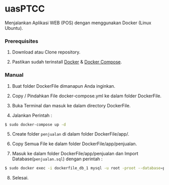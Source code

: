 # uasPTCC
Menjalankan Aplikasi WEB (POS) dengan menggunakan Docker (Linux Ubuntu).

### Prerequisites
1. Download atau Clone repository.

2. Pastikan sudah terinstall [Docker](https://www.docker.com/) & [Docker Compose](https://docs.docker.com/compose/).

### Manual

1. Buat folder DockerFile dimanapun Anda inginkan.

2. Copy / Pindahkan File docker-compose.yml ke dalam folder DockerFile.

3. Buka Terminal dan masuk ke dalam directory DockerFile.

4. Jalankan Perintah :

```sh
$ sudo docker-compose up -d
```

5. Create folder `penjualan` di dalam folder DockerFile/app/.

6. Copy Semua File ke dalam folder DockerFile/app/penjualan.

7. Masuk ke dalam folder DockerFile/app/penjualan dan Import Database(`penjualan.sql`) dengan perintah :

```sh
$ sudo docker exec -i dockerfile_db_1 mysql -u root -proot --database=penjualan<penjualan.sql
```

8. Selesai.
